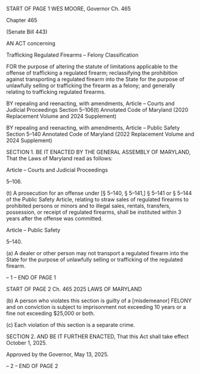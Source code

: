 START OF PAGE 1
WES MOORE, Governor Ch. 465

Chapter 465

(Senate Bill 443)

AN ACT concerning

Trafficking Regulated Firearms – Felony Classification

FOR the purpose of altering the statute of limitations applicable to the offense of trafficking
a regulated firearm; reclassifying the prohibition against transporting a regulated
firearm into the State for the purpose of unlawfully selling or trafficking the firearm
as a felony; and generally relating to trafficking regulated firearms.

BY repealing and reenacting, with amendments,
Article – Courts and Judicial Proceedings
Section 5–106(t)
Annotated Code of Maryland
(2020 Replacement Volume and 2024 Supplement)

BY repealing and reenacting, with amendments,
Article – Public Safety
Section 5–140
Annotated Code of Maryland
(2022 Replacement Volume and 2024 Supplement)

SECTION 1. BE IT ENACTED BY THE GENERAL ASSEMBLY OF MARYLAND,
That the Laws of Maryland read as follows:

Article – Courts and Judicial Proceedings

5–106.

(t) A prosecution for an offense under [§ 5–140, § 5–141,] § 5–141 or § 5–144 of
the Public Safety Article, relating to straw sales of regulated firearms to prohibited persons
or minors and to illegal sales, rentals, transfers, possession, or receipt of regulated firearms,
shall be instituted within 3 years after the offense was committed.

Article – Public Safety

5–140.

(a) A dealer or other person may not transport a regulated firearm into the State
for the purpose of unlawfully selling or trafficking of the regulated firearm.

– 1 –
END OF PAGE 1

START OF PAGE 2
Ch. 465 2025 LAWS OF MARYLAND

(b) A person who violates this section is guilty of a [misdemeanor] FELONY and
on conviction is subject to imprisonment not exceeding 10 years or a fine not exceeding
$25,000 or both.

(c) Each violation of this section is a separate crime.

SECTION 2. AND BE IT FURTHER ENACTED, That this Act shall take effect
October 1, 2025.

Approved by the Governor, May 13, 2025.

– 2 –
END OF PAGE 2